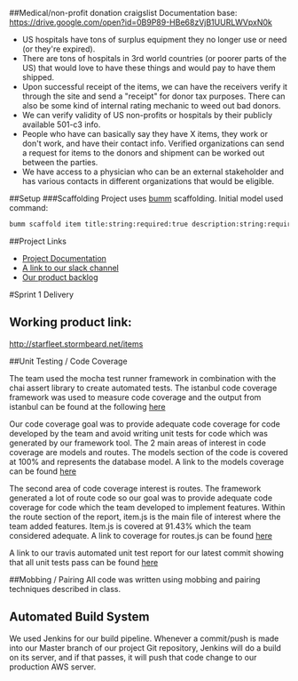 ##Medical/non-profit donation craigslist
Documentation base: https://drive.google.com/open?id=0B9P89-HBe68zVjB1UURLWVpxN0k
* US hospitals have tons of surplus equipment they no longer use or need (or they're expired).
* There are tons of hospitals in 3rd world countries (or poorer parts of the US) that would love to have these things and would pay to have them shipped.
* Upon successful receipt of the items, we can have the receivers verify it through the site and send a "receipt" for donor tax purposes. There can also be some kind of internal rating mechanic to weed out bad donors.
* We can verify validity of US non-profits or hospitals by their publicly available 501-c3 info.
* People who have can basically say they have X items, they work or don't work, and have their contact info. Verified organizations can send a request for items to the donors  and shipment can be worked out between the parties.
* We have access to a physician who can be an external stakeholder and has various contacts in different organizations that would be eligible.

##Setup
###Scaffolding
Project uses [bumm](https://github.com/saintedlama/bumm) scaffolding.  Initial model used command:
```bash
bumm scaffold item title:string:required:true description:string:required:true category:string:required:true condition:string:required:true
```


##Project Links
* [Project Documentation](https://drive.google.com/folderview?id=0B9P89-HBe68zVjB1UURLWVpxN0k&usp=drive_web)
* [A link to our slack channel](https://agilesoftwaredev.slack.com/messages/tonys/)
* [Our product backlog](https://trello.com/b/M7WweWDm/final-project-initial-backlog)

#Sprint 1 Delivery

## Working product link:
http://starfleet.stormbeard.net/items

##Unit Testing / Code Coverage

The team used the mocha test runner framework in combination with the
chai assert library to create automated tests.  The istanbul code
coverage framework was used to measure code coverage and the output
from istanbul can be found at the following [here](https://dl.dropboxusercontent.com/u/48336796/lcov-report/medical-interchange/routes/item.js.html)

Our code coverage goal was to provide adequate code coverage for code
developed by the team and avoid writing unit tests for code which was
generated by our framework tool.  The 2 main areas of interest in code
coverage are models and routes.  The models section of the code is
covered at 100% and represents the database model.  A link to
the models coverage can be found [here](https://dl.dropboxusercontent.com/u/48336796/lcov-report/medical-interchange/models/index.html)

The second area of code coverage interest is routes.  The framework
generated a lot of route code so our goal was to provide adequate code
coverage for code which the team developed to implement features.
Within the route section of the report, item.js is the main file of
interest where the team added features.  Item.js is covered at 91.43%
which the team considered adequate.  A link to coverage for
routes.js can be found [here](file:///C:/Users/Will/Dropbox/Public/lcov-report/medical-interchange/routes/item.js.html)

A link to our travis automated unit test report for
our latest commit showing that all unit tests pass can be found [here](https://travis-ci.org/ggerrein/medical-interchange)

##Mobbing / Pairing
All code was written using mobbing and pairing techniques described in
class.

## Automated Build System
We used Jenkins for our build pipeline.  Whenever a commit/push is made into our Master branch of our project Git repository, Jenkins will do a build on its server, and if that passes, it will push that code change to our production AWS server.  
